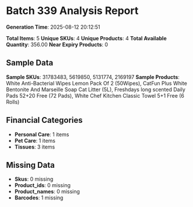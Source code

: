 # Batch 339 Analysis Report

**Generation Time**: 2025-08-12 20:12:51

**Total Items**: 5
**Unique SKUs**: 4
**Unique Products**: 4
**Total Available Quantity**: 356.00
**Near Expiry Products**: 0

## Sample Data
**Sample SKUs**: 31783483, 5619850, 5131774, 2169197
**Sample Products**: White Anti-Bacterial Wipes Lemon Pack Of 2 (50Wipes), CatFun Plus White Bentonite And Marseille Soap Cat Litter (5L), Freshdays long scented Daily Pads 52+20 Free (72 Pads), White Chef Kitchen Classic Towel 5+1 Free (6 Rolls)

## Financial Categories
- **Personal Care**: 1 items
- **Pet Care**: 1 items
- **Tissues**: 3 items

## Missing Data
- **Skus**: 0 missing
- **Product_ids**: 0 missing
- **Product_names**: 0 missing
- **Barcodes**: 1 missing
